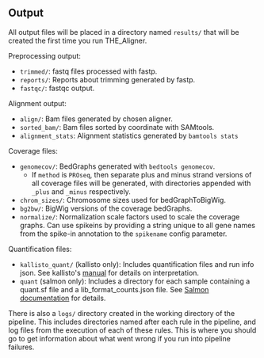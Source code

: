 ## Output

All output files will be placed in a directory named `results/` that will be created the first time you run THE_Aligner.

Preprocessing output:

* `trimmed/`: fastq files processed with fastp.
* `reports/`: Reports about trimming generated by fastp.
* `fastqc/`: fastqc output.

Alignment output:

* `align/`: Bam files generated by chosen aligner.
* `sorted_bam/`: Bam files sorted by coordinate with SAMtools.
* `alignment_stats`: Alignment statistics generated by `bamtools stats`

Coverage files:   

* `genomecov/`: BedGraphs generated with `bedtools genomecov`.  
    - If `method` is `PROseq`, then separate plus and minus strand versions of all coverage files will be generated, with directories appended with `_plus` and `_minus` respectively.
* `chrom_sizes/`: Chromosome sizes used for bedGraphToBigWig.
* `bg2bw/`: BigWig versions of the coverage bedGraphs.
* `normalize/`: Normalization scale factors used to scale the coverage graphs. Can use spikeins by providing a string unique to all gene names from the spike-in annotation to the `spikename` config parameter.

Quantification files:

* `kallisto_quant/` (kallisto only): Includes quantification files and run info json. See kallisto's [manual](https://pachterlab.github.io/kallisto/manual) for details on interpretation.
* `quant` (salmon only): Includes a directory for each sample containing a quant.sf file and a lib_format_counts.json file. See [Salmon documentation](https://salmon.readthedocs.io/en/latest/file_formats.html) for details.


There is also a `logs/` directory created in the working directory of the pipeline. This includes directories named after each rule in the pipeline, and log files from the execution of each of these rules. This is where you should go to get information about what went wrong if you run into pipeline failures.
